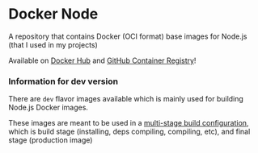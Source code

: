 # Docker Node
A repository that contains Docker (OCI format) base images for Node.js (that I used in my projects)

Available on [Docker Hub](https://hub.docker.com/r/fabio0107/node) and [GitHub Container Registry](/pkgs/container/node)!


### Information for dev version
There are `dev` flavor images available which is mainly used for building Node.js Docker images.

These images are meant to be used in a [multi-stage build configuration](https://docs.docker.com/develop/develop-images/multistage-build/), which is build stage (installing, deps compiling, compiling, etc), and final stage (production image)